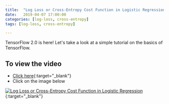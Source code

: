 ```yaml
---
title:  "Log Loss or Cross-Entropy Cost Function in Logistic Regression"
date:   2019-04-07 17:00:00
categories: [log-loss, cross-entropy]
tags: [log-loss, cross-entropy]

---
```


TensorFlow 2.0 is here! Let's take a look at a simple tutorial on the basics of TensorFlow.


## To view the video
* [Click here](https://youtu.be/MztgenIfGgM){:target="_blank"}
* Click on the image below

[![Log Loss or Cross-Entropy Cost Function in Logistic Regression](http://img.youtube.com/vi/MztgenIfGgM/0.jpg)](http://www.youtube.com/watch?v=MztgenIfGgM){:target="_blank"}